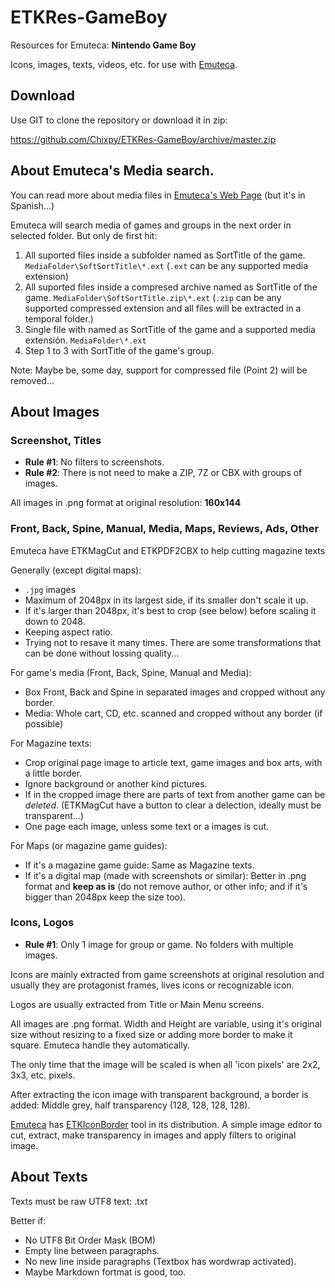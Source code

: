 # ETKRes-GameBoy

Resources for Emuteca: **Nintendo Game Boy**

Icons, images, texts, videos, etc. for use with [Emuteca](https://github.com/Chixpy/Emuteca).

## Download

Use GIT to clone the repository or download it in zip:

https://github.com/Chixpy/ETKRes-GameBoy/archive/master.zip

## About Emuteca's Media search.

You can read more about media files in [Emuteca's Web Page](https://chixpy.github.io/Emuteca/pages/Media-Files.html) (but it's in Spanish...)

Emuteca will search media of games and groups in the next order in selected folder. But only de first hit:

  1. All suported files inside a subfolder named as SortTitle of the game. `MediaFolder\SoftSortTitle\*.ext` (`.ext` can be any supported media extension)
  2. All suported files inside a compresed archive named as SortTitle of the game. `MediaFolder\SoftSortTitle.zip\*.ext` (`.zip` can be any supported compressed extension and all files will be extracted in a temporal folder.)
  3. Single file with named as SortTitle of the game and a supported media extensión.    `MediaFolder\*.ext`
  4. Step 1 to 3 with SortTitle of the game's group.
  
Note: Maybe be, some day, support for compressed file (Point 2) will be removed...

## About Images

### Screenshot, Titles

  - **Rule #1**: No filters to screenshots.
  - **Rule #2**: There is not need to make a ZIP, 7Z or CBX with groups of images.

All images in .png format at original resolution: **160x144**



### Front, Back, Spine, Manual, Media, Maps, Reviews, Ads, Other

Emuteca have ETKMagCut and ETKPDF2CBX to help cutting magazine texts 

Generally (except digital maps):

  - `.jpg` images
  - Maximum of 2048px in its largest side, if its smaller don't scale it up.
  - If it's larger than 2048px, it's best to crop (see below) before scaling it down to 2048. 
  - Keeping aspect ratio.
  - Trying not to resave it many times. There are some transformations that can be done without lossing quality...

For game's media (Front, Back, Spine, Manual and Media):

  - Box Front, Back and Spine in separated images and cropped without any border. 
  - Media: Whole cart, CD, etc. scanned and cropped without any border (if possible)

For Magazine texts:

  - Crop original page image to article text, game images and box arts, with a little border.
  - Ignore background or another kind pictures.
  - If in the cropped image there are parts of text from another game can be *deleted*. (ETKMagCut have a button to clear a delection, ideally must be transparent...)
  - One page each image, unless some text or a images is cut.

For Maps (or magazine game guides):

  - If it's a magazine game guide: Same as Magazine texts.
  - If it's a digital map (made with screenshots or similar): Better in .png format and **keep as is** (do not remove author, or other info; and if it's bigger than 2048px keep the size too).

### Icons, Logos

  - **Rule #1**: Only 1 image for group or game. No folders with multiple images.

Icons are mainly extracted from game screenshots at original resolution and usually they are protagonist frames, lives icons or recognizable icon.

Logos are usually extracted from Title or Main Menu screens.

All images are .png format. Width and Height are variable, using it's original size without resizing to a fixed size or adding more border to make it square. Emuteca handle they automatically.

The only time that the image will be scaled is when all 'icon pixels' are 2x2, 3x3, etc. pixels.

After extracting the icon image with transparent background, a border is added: Middle grey, half transparency (128, 128, 128, 128). 

[Emuteca](https://github.com/chixpy/emuteca) has [ETKIconBorder](https://github.com/Chixpy/Emuteca/blob/master/bin/Tools/ETKIconBorder.exe) tool in its distribution. A simple image editor to cut, extract, make transparency in images and apply filters to original image.



## About Texts

Texts must be raw UTF8 text: .txt

Better if:

  - No UTF8 Bit Order Mask (BOM)
  - Empty line between paragraphs.
  - No new line inside paragraphs (Textbox has wordwrap activated).
  - Maybe Markdown fortmat is good, too.
  
